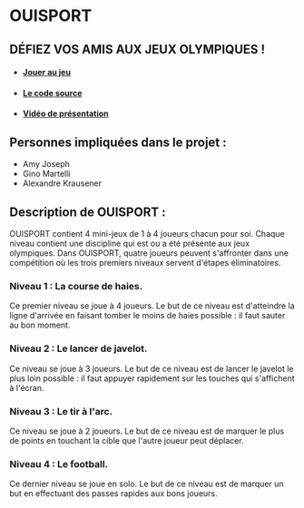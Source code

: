 # OUISPORT 
## DÉFIEZ VOS AMIS AUX JEUX OLYMPIQUES !

- #### [Jouer au jeu](https://ginosprod.github.io/OUISPORT/)
- #### [Le code source](https://github.com/Ginosprod/OUISPORT)
- #### [Vidéo de présentation](https://github.com/Ginosprod/OUISPORT)

## Personnes impliquées dans le projet : 
- Amy Joseph
- Gino Martelli
- Alexandre Krausener

## Description de OUISPORT : 
  OUISPORT contient 4 mini-jeux de 1 à 4 joueurs chacun pour soi. Chaque niveau contient une discipline qui est ou a été présente aux jeux olympiques.
  Dans OUISPORT, quatre joueurs peuvent s'affronter dans une compétition où les trois premiers niveaux servent d'étapes éliminatoires.
  
### Niveau 1 : La course de haies.
Ce premier niveau se joue à 4 joueurs. Le but de ce niveau est d'atteindre la ligne d'arrivée en faisant tomber le moins de haies possible : il faut sauter au bon moment.
    
### Niveau 2 : Le lancer de javelot.
Ce niveau se joue à 3 joueurs. Le but de ce niveau est de lancer le javelot le plus loin possible : il faut appuyer rapidement sur les touches qui s'affichent à l'écran.
    
### Niveau 3 : Le tir à l'arc.
Ce niveau se joue à 2 joueurs. Le but de ce niveau est de marquer le plus de points en touchant la cible que l'autre joueur peut déplacer.
    
### Niveau 4 : Le football.
Ce dernier niveau se joue en solo. Le but de ce niveau est de marquer un but en effectuant des passes rapides aux bons joueurs. 



